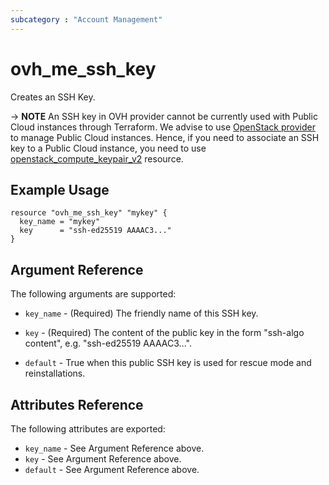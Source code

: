 ```yaml
---
subcategory : "Account Management"
---
```


# ovh_me_ssh_key

Creates an SSH Key.

-> __NOTE__ An SSH key in OVH provider cannot be currently used with Public Cloud instances through Terraform. We advise to use [OpenStack provider](https://registry.terraform.io/providers/terraform-provider-openstack/openstack/latest) to manage Public Cloud instances. Hence, if you need to associate an SSH key to a Public Cloud instance, you need to use [openstack_compute_keypair_v2](https://registry.terraform.io/providers/terraform-provider-openstack/openstack/latest/docs/resources/compute_keypair_v2) resource.

## Example Usage

```hcl
resource "ovh_me_ssh_key" "mykey" {
  key_name = "mykey"
  key      = "ssh-ed25519 AAAAC3..."
}
```

## Argument Reference

The following arguments are supported:

* `key_name` - (Required) The friendly name of this SSH key.

* `key` - (Required) The content of the public key in the form "ssh-algo content", e.g. "ssh-ed25519 AAAAC3...".

* `default` - True when this public SSH key is used for rescue mode and reinstallations.

## Attributes Reference

The following attributes are exported:

* `key_name` - See Argument Reference above.
* `key` - See Argument Reference above.
* `default` - See Argument Reference above.
